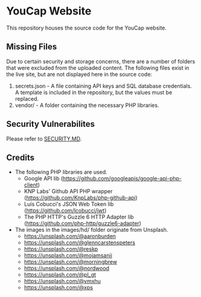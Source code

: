 # YouCap Website

This repository houses the source code for the YouCap website.

## Missing Files

Due to certain security and storage concerns, there are a number of folders that were excluded from the uploaded content. The following files exist in the live site, but are not displayed here in the source code:

1. secrets.json - A file containing API keys and SQL database credentials. A template is included in the repository, but the values must be replaced.
2. vendor/ - A folder containing the necessary PHP libraries.

## Security Vulnerabilites

Please refer to [SECURITY.MD](https://github.com/YouCap/YouCap-Website/blob/master/SECURITY.md).

## Credits

- The following PHP libraries are used.
  - Google API lib (https://github.com/googleapis/google-api-php-client)
  - KNP Labs' Github API PHP wrapper (https://github.com/KnpLabs/php-github-api)
  - Luís Cobucci's JSON Web Token lib (https://github.com/lcobucci/jwt)
  - The PHP HTTP's Guzzle 6 HTTP Adapter lib (https://github.com/php-http/guzzle6-adapter)
- The images in the images/hd/ folder originate from Unsplash.
  - https://unsplash.com/@aaronburden
  - https://unsplash.com/@glenncarstenspeters
  - https://unsplash.com/@reskp
  - https://unsplash.com/@mojamsanii
  - https://unsplash.com/@morningbrew
  - https://unsplash.com/@nordwood
  - https://unsplash.com/@pl_gt
  - https://unsplash.com/@vmxhu
  - https://unsplash.com/@xps
